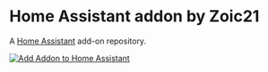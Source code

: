 # Home Assistant addon by Zoic21

A [Home Assistant](https://home-assistant.io) add-on repository.

[![Add Addon to Home Assistant](https://my.home-assistant.io/badges/supervisor_add_addon_repository.svg)](https://my.home-assistant.io/redirect/supervisor_add_addon_repository/?repository_url=https://github.com/zoic21/hassio-addons)